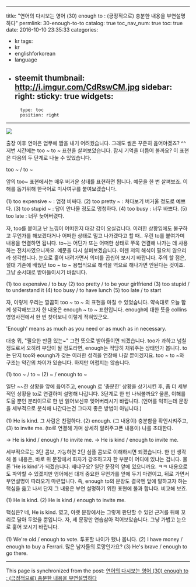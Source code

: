 
---
title: "연어의 다시보는 영어 (30) enough to : (긍정적으로) 충분한 내용을  부연설명하다"
permlink: 30-enough-to-to
catalog: true
toc_nav_num: true
toc: true
date: 2016-10-10 23:35:33
categories:
- kr
tags:
- kr
- englishforkorean
- language
- steemit
thumbnail: http://i.imgur.com/CdRswCM.jpg
sidebar:
    right:
        sticky: true
widgets:
    -
        type: toc
        position: right
---


![](http://i.imgur.com/CdRswCM.jpg)

출장 이후 연이은 업무에 짬을 내기 어려웠습니다. 그래도 썰은 꾸준히 읊어야겠죠? ^^ 저번 시간에는 too ~ to ~ 표현을 살펴보았습니다. 잠시 기억을 더듬어 볼까요? 이 표현은 다음의 두 단계로 나눌 수 있었습니다.

too ~ / to ~

앞의 too~ 표현에서는 매우 버거운 상태를 표현하면 됩니다. 예문을 한 번 살펴보죠. 이해를 돕기위해 한국어로 미사여구를 붙여보겠습니다.

(1) too expensive ~ : 엄청 비싸다.
(2) too pretty ~ : 쳐다보기 버거울 정도로 예쁘다.
(3) too stupid ~ :  답이 안나올 정도로 멍청하다.
(4) too busy : 너무 바쁘다.
(5) too late : 너무 늦어버렸다.

자,  too를 붙이고 난 느낌이 어떠한지 대강 감이 오실겁니다. 이러한 상황임에도 불구하고 무언가를 해보겠다거나 어떠한 상태로 밀고 나가겠다고 할 때.. 우린 to를 붙여가며 내용을 연결하면 됩니다. to~는 어딘가 또는 어떠한 상태로 쭈욱 연결해 나가는 데 사용하는 전치사였으니까요. 예문을 다시 살펴보겠습니다. 이젠 저의 해석이 필요치 않으리라 생각합니다. 눈으로 훑어 내려가면서 의미를 곱씹어 보시기 바랍니다. 주의 할 점은, 절대 기존에 배웠던 too ~ to ~ 용법식으로 해석을 역으로 해나가면 안된다는 것이죠. 그냥 순서대로 받아들이시기 바랍니다.

(1) too expensive / to buy
(2) too pretty / to be your girlfriend
(3) too stupid / to understand it
(4) too busy / to have lunch
(5) too late / to start

자, 이렇게 우리는 깔끔히 too ~ to ~ 의 표현을 마칠 수 있었습니다. 약속대로 오늘 함께 생각해보고자 한 내용은 enough ~ to ~ 표현입니다. enough에 대한 뜻을 collins 영영사전에서 한 번 찾아보니 이렇게 적혀있군요.

'Enough' means as much as you need or as much as in necessary.

대충 뭐, "필요한 만큼 있는~" 그런 뜻으로 받아들이면 되겠습니다. too가 과하고 넘칠정도로서 오히려 부담이 될 정도라면, enough는 적당히 채워주는 상태인가 봅니다. to는 단지 too와 eoungh가 갖는 이러한 성격을 연장해 나갈 뿐이겠지요. too ~ to ~와 구조는 약간의 차이가 있습니다. 하지만 어렵지는 않습니다.

(1) too ~ / to ~ 
(2) ~ / enough to ~ 

일단 ~~한 상황을 앞에 읊어주고, enough 로 '충분한' 상황을 상기시킨 후, 좀 더 세부적인 상황을 to로 연결하며 설명해 나갑니다. 3단계로 한 번 나눠볼까요? 물론, 이해를 도울 뿐인 분리이므로 한 번 읽어보신후 잊어버리시기 바랍니다. (언어를 익히는데 문장을 세부적으로 분석해 나간다는건 그다지 좋은 방법이 아닙니다.)

(1) He is kind. 그 사람은 친절하다.
(2) enough. (그 내용이) 충분함을 확인시켜주고,
(3) to invite me. (to로 연결해 가며 상세히 알려주고픈 내용이) 나를 초대한다.

-> He is kind / enough / to invite me.
-> He is kind / enough to invite me.

세부적으로는 3단 콤보, 가능하면 2단 심플 콤보로 이해하시면 되겠습니다. 한 번 생각해 볼 내용은, 바로 위 문장에서 화자가 강조하고자 한 부분이 어디에 있냐는 겁니다. 물론 'He is kind'가 되겠습니다. 왜냐구요? 일단 문장의 앞에 있으니까요. ㅋㅋ 내용으로도 파악할 수 있겠지만 영어에선 대개 중요한 무언가를 앞에 두기 마련이고, 뒤로 가면서 부연설명이 따라오기 마련입니다. 즉, enough to의 문장도 결국엔 앞에 말하고자 하는 핵심을 읊고 나서 단지 그 내용은 부연 설명하기 위한 표현에 불과 합니다. 비교해 보죠.

(1) He is kind.
(2) He is kind / enough to invite me.

핵심은? 네, He is kind. 였고, 아랫 문장에서는 그렇게 판단할 수 있던 근거를 뒤에 꼬리로 달아 두었을 뿐입니다. 자, 세 문장만 연습삼아 적어보았습니다. 그냥 가볍고 눈으로 훑어 보시기 바랍니다.

(1) We're old / enough to vote. 투표할 나이가 됐나 봅니다.
(2) I have money / enough to buy a Ferrari. 많은 남자들의 로망인가요?
(3) He's brave / enough to go there.

- - -

This page is synchronized from the post: [연어의 다시보는 영어 (30) enough to : (긍정적으로) 충분한 내용을  부연설명하다](https://steemit.com/@jack8831/30-enough-to-to)
